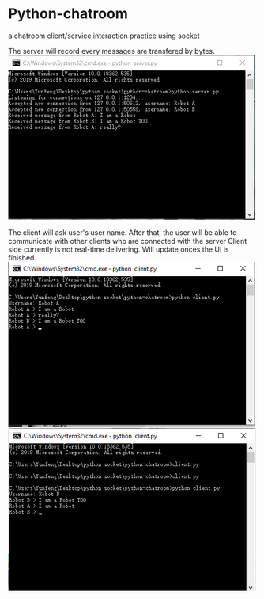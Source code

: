 # Python-chatroom
a chatroom client/service interaction practice using socket

The server will record every messages are transfered by bytes.
![](server_preview.png) 

The client will ask user's user name. After that, the user will be able to communicate with other clients who are connected with the server
Client side currently is not real-time delivering. Will update onces the UI is finished.
![](client1_preview.png)![](client2_preview.png)
